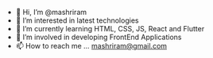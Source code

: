- 👋 Hi, I’m @mashriram
- 👀 I’m interested in latest technologies
- 🌱 I’m currently learning HTML, CSS, JS, React and Flutter
- 💞️ I’m involved in developing FrontEnd Applications
- 📫 How to reach me ... mashriram@gmail.com

<!---
mashriram/mashriram is a ✨ special ✨ repository because its `README.md` (this file) appears on your GitHub profile.
You can click the Preview link to take a look at your changes.
--->
